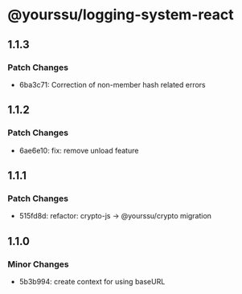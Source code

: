 # @yourssu/logging-system-react

## 1.1.3

### Patch Changes

- 6ba3c71: Correction of non-member hash related errors

## 1.1.2

### Patch Changes

- 6ae6e10: fix: remove unload feature

## 1.1.1

### Patch Changes

- 515fd8d: refactor: crypto-js -> @yourssu/crypto migration

## 1.1.0

### Minor Changes

- 5b3b994: create context for using baseURL
